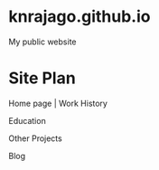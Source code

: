 # knrajago.github.io
My public website

# Site Plan
Home page
|
Work History

Education

Other Projects

Blog
